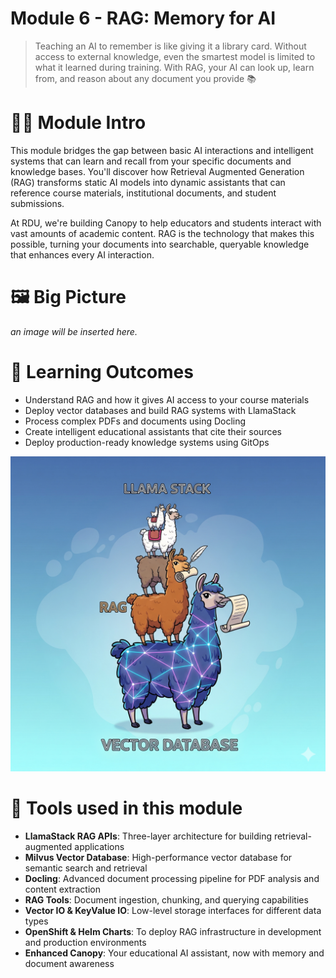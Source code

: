 # Module 6 - RAG: Memory for AI

> Teaching an AI to remember is like giving it a library card. Without access to external knowledge, even the smartest model is limited to what it learned during training. With RAG, your AI can look up, learn from, and reason about any document you provide 📚

# 🧑‍🍳 Module Intro

This module bridges the gap between basic AI interactions and intelligent systems that can learn and recall from your specific documents and knowledge bases. You'll discover how Retrieval Augmented Generation (RAG) transforms static AI models into dynamic assistants that can reference course materials, institutional documents, and student submissions.

At RDU, we're building Canopy to help educators and students interact with vast amounts of academic content. RAG is the technology that makes this possible, turning your documents into searchable, queryable knowledge that enhances every AI interaction.

# 🖼️ Big Picture
_an image will be inserted here._

# 🔮 Learning Outcomes

* Understand RAG and how it gives AI access to your course materials
* Deploy vector databases and build RAG systems with LlamaStack
* Process complex PDFs and documents using Docling
* Create intelligent educational assistants that cite their sources
* Deploy production-ready knowledge systems using GitOps

![LLS RAG Pic](images/rag0.png ':size=50%')

# 🔨 Tools used in this module

* **LlamaStack RAG APIs**: Three-layer architecture for building retrieval-augmented applications
* **Milvus Vector Database**: High-performance vector database for semantic search and retrieval
* **Docling**: Advanced document processing pipeline for PDF analysis and content extraction
* **RAG Tools**: Document ingestion, chunking, and querying capabilities
* **Vector IO & KeyValue IO**: Low-level storage interfaces for different data types
* **OpenShift & Helm Charts**: To deploy RAG infrastructure in development and production environments
* **Enhanced Canopy**: Your educational AI assistant, now with memory and document awareness